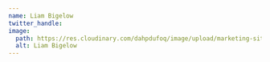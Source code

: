 ```yaml
---
name: Liam Bigelow
twitter_handle:
image:
  path: https://res.cloudinary.com/dahpdufoq/image/upload/marketing-site/blog/liam-headshot_gnsu7y.jpg
  alt: Liam Bigelow
---
```

